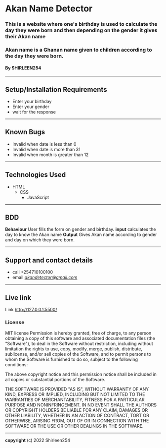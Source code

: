 # Akan Name Detector
### This is a website where one's birthday is used to calculate the day they were born and then depending on the gender it gives their Akan name
### Akan name is a Ghanan name given to children according to the day they were born.
#### By **SHIRLEEN254**
_________
## Setup/Installation Requirements
* Enter your birthday
* Enter your gender
* wait for the response
________
## Known Bugs
* Invalid when date is less than 0 
* Invalid when date is more than 31
* Invalid when month is greater than 12
________
## Technologies Used
   * HTML
     * CSS
       * JavaScript
________
## BDD
**Behaviour**
User fills the form on gender and birthday.
**input**
calculates the day to know the Akan name
**Output**
Gives Akan name according to gender and day on which they were born.
__________
## Support and contact details
* call +254710100100 
* email *akandetector@gmail.com*
________
## Live link
Link http://127.0.0.1:5500/
### License
MIT license
 Permission is hereby granted, free of charge, to any person obtaining a copy
of this software and associated documentation files (the "Software"), to deal
in the Software without restriction, including without limitation the rights
to use, copy, modify, merge, publish, distribute, sublicense, and/or sell
copies of the Software, and to permit persons to whom the Software is
furnished to do so, subject to the following conditions:

The above copyright notice and this permission notice shall be included in all
copies or substantial portions of the Software.

THE SOFTWARE IS PROVIDED "AS IS", WITHOUT WARRANTY OF ANY KIND, EXPRESS OR
IMPLIED, INCLUDING BUT NOT LIMITED TO THE WARRANTIES OF MERCHANTABILITY,
FITNESS FOR A PARTICULAR PURPOSE AND NONINFRINGEMENT. IN NO EVENT SHALL THE
AUTHORS OR COPYRIGHT HOLDERS BE LIABLE FOR ANY CLAIM, DAMAGES OR OTHER
LIABILITY, WHETHER IN AN ACTION OF CONTRACT, TORT OR OTHERWISE, ARISING FROM,
OUT OF OR IN CONNECTION WITH THE SOFTWARE OR THE USE OR OTHER DEALINGS IN THE
SOFTWARE.
________
**copyright**
(c) 2022 Shirleen254

